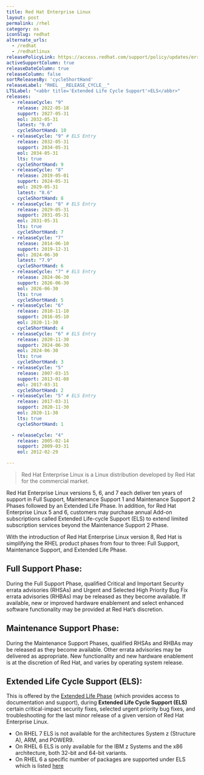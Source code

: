 ```yaml
---
title: Red Hat Enterprise Linux
layout: post
permalink: /rhel
category: os
iconSlug: redhat
alternate_urls:
  - /redhat
  - /redhatlinux
releasePolicyLink: https://access.redhat.com/support/policy/updates/errata
activeSupportColumn: true
releaseDateColumn: true
releaseColumn: false
sortReleasesBy: 'cycleShortHand'
releaseLabel: "RHEL __RELEASE_CYCLE__"
LTSLabel: "<abbr title='Extended Life Cycle Support'>ELS</abbr>"
releases:
  - releaseCycle: "9"
    release: 2022-05-18
    support: 2027-05-31
    eol: 2032-05-31
    latest: "9.0"
    cycleShortHand: 10
  - releaseCycle: "9" # ELS Entry
    release: 2032-05-31
    support: 2034-05-31
    eol: 2034-05-31
    lts: true 
    cycleShortHand: 9
  - releaseCycle: "8"
    release: 2019-05-01
    support: 2024-05-31
    eol: 2029-05-31
    latest: "8.6"
    cycleShortHand: 8
  - releaseCycle: "8" # ELS Entry
    release: 2029-05-31
    support: 2031-05-31
    eol: 2031-05-31
    lts: true 
    cycleShortHand: 7
  - releaseCycle: "7"
    release: 2014-06-10
    support: 2019-12-31
    eol: 2024-06-30
    latest: "7.9"
    cycleShortHand: 6
  - releaseCycle: "7" # ELS Entry
    release: 2024-06-30
    support: 2026-06-30
    eol: 2026-06-30
    lts: true 
    cycleShortHand: 5
  - releaseCycle: "6"
    release: 2010-11-10
    support: 2016-05-10
    eol: 2020-11-30
    cycleShortHand: 4
  - releaseCycle: "6" # ELS Entry
    release: 2020-11-30
    support: 2024-06-30
    eol: 2024-06-30
    lts: true 
    cycleShortHand: 3
  - releaseCycle: "5"
    release: 2007-03-15
    support: 2013-01-08
    eol: 2017-03-31
    cycleShortHand: 2
  - releaseCycle: "5" # ELS Entry
    release: 2017-03-31
    support: 2020-11-30
    eol: 2020-11-30
    lts: true 
    cycleShortHand: 1

  - releaseCycle: "4"
    release: 2005-02-14
    support: 2009-03-31
    eol: 2012-02-29

---
```


> Red Hat Enterprise Linux is a Linux distribution developed by Red Hat for the commercial market.

Red Hat Enterprise Linux versions 5, 6, and 7 each deliver ten years of support in Full Support, Maintenance Support 1 and Maintenance Support 2 Phases followed by an Extended Life Phase. In addition, for Red Hat Enterprise Linux 5 and 6, customers may purchase annual Add-on subscriptions called Extended Life-cycle Support (ELS) to extend limited subscription services beyond the Maintenance Support 2 Phase.

With the introduction of Red Hat Enterprise Linux version 8, Red Hat is simplifying the RHEL product phases from four to three: Full Support, Maintenance Support, and Extended Life Phase.

## **Full Support Phase:** 
During the Full Support Phase, qualified Critical and Important Security errata advisories (RHSAs) and Urgent and Selected High Priority Bug Fix errata advisories (RHBAs) may be released as they become available. If available, new or improved hardware enablement and select enhanced software functionality may be provided at Red Hat’s discretion.

## **Maintenance Support Phase:** 
During the Maintenance Support Phases, qualified RHSAs and RHBAs may be released as they become available. Other errata advisories may be delivered as appropriate. New functionality and new hardware enablement is at the discretion of Red Hat, and varies by operating system release.
    
## **Extended Life Cycle Support (ELS):** 
This is offered by the [Extended Life Phase](https://access.redhat.com/support/policy/updates/errata#Extended_Life_Cycle_Phase) (which provides access to documentation and support), during **Extended Life Cycle Support (ELS)** certain critical-impact security fixes, selected urgent priority bug fixes, and troubleshooting for the last minor release of a given version of Red Hat Enterprise Linux. 

- On RHEL 7 ELS is not available for the architectures System z (Structure A), ARM, and POWER9.
- On RHEL 6 ELS is only available for the IBM z Systems and the x86 architecture, both 32-bit and 64-bit variants.
- On RHEL 6 a specific number of packages are supported under ELS which is listed [here](https://access.redhat.com/articles/4997301)



